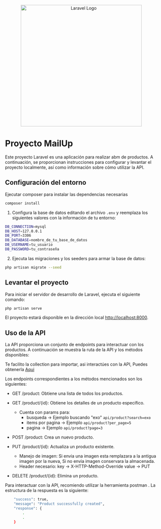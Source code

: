<p align="center"><a href="https://laravel.com" target="_blank"><img src="https://raw.githubusercontent.com/laravel/art/master/logo-lockup/5%20SVG/2%20CMYK/1%20Full%20Color/laravel-logolockup-cmyk-red.svg" width="400" alt="Laravel Logo"></a></p>


# Proyecto MailUp

Este proyecto Laravel es una aplicación para realizar abm de productos. A continuación, se proporcionan instrucciones para configurar y levantar el proyecto localmente, así como información sobre cómo utilizar la API.


## Configuración del entorno

Ejecutar composer para instalar las dependencias necesarias
```sh
composer install
```

1. Configura la base de datos editando el archivo `.env` y reemplaza los siguientes valores con la información de tu entorno:
```sh
DB_CONNECTION=mysql
DB_HOST=127.0.0.1
DB_PORT=3306
DB_DATABASE=nombre_de_tu_base_de_datos
DB_USERNAME=tu_usuario
DB_PASSWORD=tu_contraseña
```

2. Ejecuta las migraciones y los seeders para armar la base de datos:

```sh
php artisan migrate --seed
```

## Levantar el proyecto

Para iniciar el servidor de desarrollo de Laravel, ejecuta el siguiente comando:
```sh
php artisan serve
```

El proyecto estará disponible en la dirección local [http://localhost:8000](http://localhost:8000).

## Uso de la API

La API proporciona un conjunto de endpoints para interactuar con los productos. A continuación se muestra la ruta de la API y los métodos disponibles:

Te facilito la collection para importar, asi interactúes con la API, Puedes obtenerla [Aqui](https://github.com/gabrielvega9316/mailup_api/blob/main/resources/docs/MailUp-api.postman_collection.json)

Los endpoints correspondientes a los métodos mencionados son los siguientes:

- GET /product: Obtiene una lista de todos los productos.
- GET /product/{id}: Obtiene los detalles de un producto específico.
   - Cuenta con params para: 
        - busqueda -> Ejemplo buscando "exo" `api/product?search=exo`
        - items por pagina -> Ejemplo `api/product?per_page=5`
        - pagina -> Ejemplo `api/product?page=3`
    
    
- POST /product: Crea un nuevo producto.
- PUT /product/{id}: Actualiza un producto existente.
    - Manejo de imagen: Si envia una imagen esta remplazara a la antigua imagen por la nueva, Si no envia imagen conservara la almacenada.
    - Header necesario: key -> X-HTTP-Method-Override  value -> PUT 
- DELETE /product/{id}: Elimina un producto.

Para interactuar con la API, recomiendo utilizar la herramienta postman . La estructura de la respuesta es la siguiente:

```sh
    "success": true,
    "message": "Product successfully created",
    "response": {
        .
        .
    }
```

